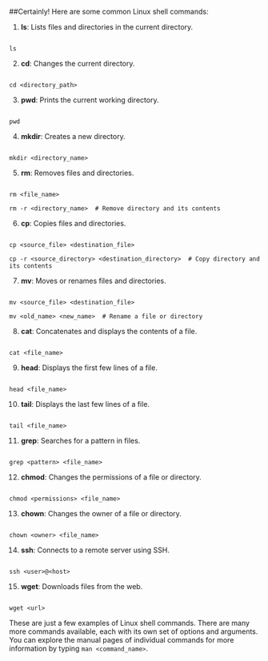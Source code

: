 ##Certainly! Here are some common Linux shell commands:

1. **ls**: Lists files and directories in the current directory.

```

ls

```

2. **cd**: Changes the current directory.

```

cd <directory_path>

```

3. **pwd**: Prints the current working directory.

```

pwd

```

4. **mkdir**: Creates a new directory.

```

mkdir <directory_name>

```

5. **rm**: Removes files and directories.

```

rm <file_name>

rm -r <directory_name>  # Remove directory and its contents

```

6. **cp**: Copies files and directories.

```

cp <source_file> <destination_file>

cp -r <source_directory> <destination_directory>  # Copy directory and its contents

```

7. **mv**: Moves or renames files and directories.

```

mv <source_file> <destination_file>

mv <old_name> <new_name>  # Rename a file or directory

```

8. **cat**: Concatenates and displays the contents of a file.

```

cat <file_name>

```

9. **head**: Displays the first few lines of a file.

```

head <file_name>

```

10. **tail**: Displays the last few lines of a file.

```

tail <file_name>

```

11. **grep**: Searches for a pattern in files.

```

grep <pattern> <file_name>

```

12. **chmod**: Changes the permissions of a file or directory.

```

chmod <permissions> <file_name>

```

13. **chown**: Changes the owner of a file or directory.

```

chown <owner> <file_name>

```

14. **ssh**: Connects to a remote server using SSH.

```

ssh <user>@<host>

```

15. **wget**: Downloads files from the web.

```

wget <url>

```

These are just a few examples of Linux shell commands. There are many more commands available, each with its own set of options and arguments. You can explore the manual pages of individual commands for more information by typing `man <command_name>`.
    


